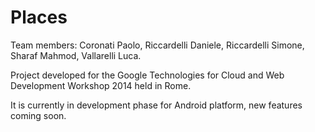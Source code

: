 Places
======
Team members:
Coronati Paolo, 
Riccardelli Daniele, 
Riccardelli Simone, 
Sharaf Mahmod, 
Vallarelli Luca.

Project developed for the Google Technologies for Cloud and Web Development Workshop 2014 held in Rome.

It is currently in development phase for Android platform, new features coming soon.
